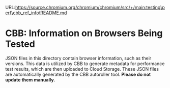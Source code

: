 URL:https://source.chromium.org/chromium/chromium/src/+/main:testing\perf\cbb_ref_info\README.md
<!-- Copyright 2025 The Chromium Authors
     Use of this source code is governed by a BSD-style license that can be
     found in the LICENSE file.
-->

# CBB: Information on Browsers Being Tested

JSON files in this directory contain browser information, such as their
versions. This data is utilized by CBB to generate metadata for performance
test results, which are then uploaded to Cloud Storage. These JSON files are
automatically generated by the CBB autoroller tool. **Please do not update them
manually.**
